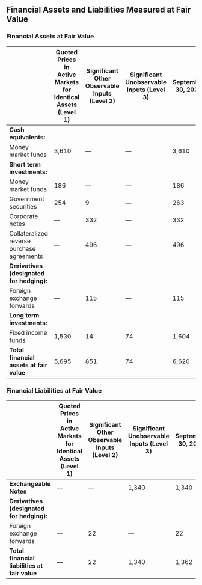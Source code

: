 ## Financial Assets and Liabilities Measured at Fair Value

### Financial Assets at Fair Value

|                              | Quoted Prices in Active Markets for Identical Assets (Level 1) | Significant Other Observable Inputs (Level 2) | Significant Unobservable Inputs (Level 3) | September 30, 2024 |
|------------------------------|--------------------------------------------------------------|----------------------------------------------|-------------------------------------------|---------------------|
| **Cash equivalents:**        |                                                              |                                              |                                           |                     |
| Money market funds           | 3,610                                                        | —                                            | —                                         | 3,610               |
| **Short term investments:**  |                                                              |                                              |                                           |                     |
| Money market funds           | 186                                                          | —                                            | —                                         | 186                 |
| Government securities        | 254                                                          | 9                                            | —                                         | 263                 |
| Corporate notes              | —                                                            | 332                                          | —                                         | 332                 |
| Collateralized reverse purchase agreements | —                                          | 496                                          | —                                         | 496                 |
| **Derivatives (designated for hedging):** |                                              |                                              |                                           |                     |
| Foreign exchange forwards    | —                                                            | 115                                          | —                                         | 115                 |
| **Long term investments:**   |                                                              |                                              |                                           |                     |
| Fixed income funds           | 1,530                                                        | 14                                           | 74                                        | 1,604               |
| **Total financial assets at fair value**  | 5,695                                       | 851                                          | 74                                        | 6,620               |

### Financial Liabilities at Fair Value

|                              | Quoted Prices in Active Markets for Identical Assets (Level 1) | Significant Other Observable Inputs (Level 2) | Significant Unobservable Inputs (Level 3) | September 30, 2024 |
|------------------------------|--------------------------------------------------------------|----------------------------------------------|-------------------------------------------|-------------------|
| **Exchangeable Notes**       | —                                                            | —                                            | 1,340                                     | 1,340             |
| **Derivatives (designated for hedging):** |                                              |                                              |                                           |                   |
| Foreign exchange forwards    | —                                                            | 22                                           | —                                         | 22                |
| **Total financial liabilities at fair value** | —                                         | 22                                           | 1,340                                     | 1,362             |